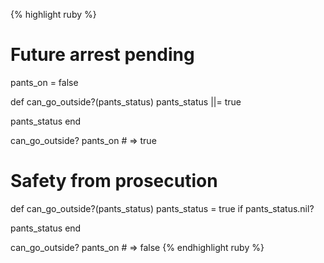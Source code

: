 {% highlight ruby %}
# Future arrest pending
pants_on = false

def can_go_outside?(pants_status)
  pants_status ||= true

  pants_status
end

can_go_outside? pants_on # => true

# Safety from prosecution
def can_go_outside?(pants_status)
  pants_status = true if pants_status.nil?

  pants_status
end

can_go_outside? pants_on # => false
{% endhighlight ruby %}
